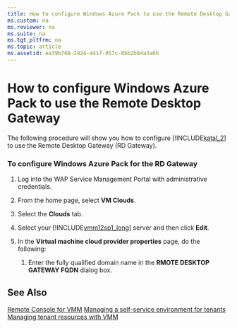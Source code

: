 ```yaml
---
title: How to configure Windows Azure Pack to use the Remote Desktop Gateway
ms.custom: na
ms.reviewer: na
ms.suite: na
ms.tgt_pltfrm: na
ms.topic: article
ms.assetid: ea39b768-2924-441f-957c-0bb2b84a3a6b
---
```

# How to configure Windows Azure Pack to use the Remote Desktop Gateway
The following procedure will show you how to configure [!INCLUDE[katal_2](Token/katal_2_md.md)] to use the Remote Desktop Gateway \(RD Gateway\).

### To configure Windows Azure Pack for the RD Gateway

1.  Log into the WAP Service Management Portal with administrative credentials.

2.  From the home page, select **VM Clouds**.

3.  Select the **Clouds** tab.

4.  Select your [!INCLUDE[vmm12sp1_long](Token/vmm12sp1_long_md.md)] server and then click **Edit**.

5.  In the **Virtual machine cloud provider properties** page, do the following:

    1.  Enter the fully qualified domain name in the **RMOTE DESKTOP GATEWAY FQDN** dialog box.

## See Also
[Remote Console for VMM](Remote-Console-for-VMM.md)
[Managing a self-service environment for tenants](Managing-a-self-service-environment-for-tenants.md)
[Managing tenant resources with VMM](Managing-tenant-resources-with-VMM.md)


